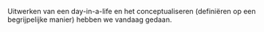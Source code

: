 Uitwerken van een day-in-a-life en het conceptualiseren (definiëren op een begrijpelijke manier) hebben we vandaag gedaan.